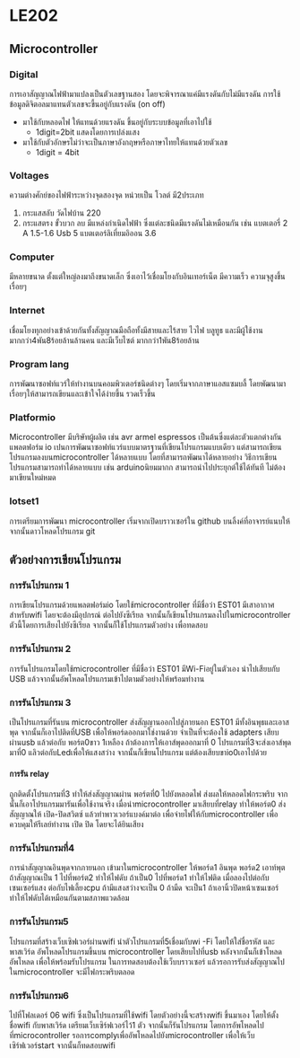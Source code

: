 # LE202
## Microcontroller 
### Digital
การเอาสัญญาณไฟฟ้ามาแปลงเป็นตัวเลขฐานสอง โดยจะพิจารณาแค่มีแรงดันกับไม่มีแรงดัน การใช้ข้อมูลดิจิตอลมาแทนตัวเลขจะขี้นอยู่กับแรงดัน (on off)
- มาใช้กับหลอดไฟ ให้แทนด้วยแรงดัน ขึ้นอยู่กับระบบข้อมูลที่เอาไปใช้
  - 1digit=2bit แสดงโดยการเปล่งแสง
- มาใช้กับตัวอักษรไม่ว่าจะเป็นภาษาอังกฤษหรือภาษาไทยให้แทนด้วยตัวเลข 
  - 1digit = 4bit
### Voltages 
  ความต่างศักย์ของไฟฟ้าระหว่างจุดสองจุด หน่วยเป็น โวลต์ มี2ประเภท
1. กระแสสลับ วัดไฟบ้าน 220
2. กระแสตรง ขั้วบวก ลบ มีแหล่งกำเนิดไฟฟ้า ซึ่งแต่ละชนิดมีแรงดันไม่เหมือนกัน
เช่น แบตเตอรี่ 2 A 1.5-1.6 
      Usb 5
แบตเตอร์ลิเที่ยมอิออน 3.6
### Computer 
มีหลายขนาด ตั้งแต่ใหญ่ลงมาถึงขนาดเล็ก ซึ่งเอาไว้เชื่อมโยงกับอินเทอร์เน็ต มีความเร็ว ความจุสูงขึ้นเรื่อยๆ
### Internet 
เชื่อมโยงทุกอย่างเข้าด้วยกันทั้งสัญญาณมือถือทั้งมีสายและไร้สาย ไวไฟ บลูทูธ และมีผู้ใช้งานมากกว่า4พัน8ร้อยล้านล้านคน และมีเว็บไซต์ มากกว่า1พัน8ร้อยล้าน
### Program lang
การพัฒนาซอฟท์แวร์ให้ทำงานบนคอมพิวเตอร์ชนิดต่างๆ โดยเริ่มจากภาษาแอสแซมบลี้ โดยพัฒนามาเรื่อยๆให้สามารถเขียนและเข้าใจได้ง่ายขึ้น รวดเร็วขึ้น
### Platformio 
Microcontroller มีบริษัทผู้ผลิต เช่น avr armel espressos เป็นต้นซึ่งแต่ละตัวแตกต่างกัน
แพลตฟอร์ม io เปนการพัฒนาซอฟท์แวร์แบบมาตรฐานที่เขียนโปรแกรมแบบเดียว แต่สามารถเขียนโปรแกรมลงบนmicrocontroller ได้หลายแบบ โดยที่สามารถพัฒนาได้หลายอย่าง
วิธีการเขียนโปรแกรมสามารถทำได้หลายแบบ เช่น arduinoนิยมมากก  สามารถนำไปประยุกต์ใช้ได้ทันที ไม่ต้องมาเขียนใหม่หมด
### Iotset1
การเตรียมการพัฒนา microcontroller เริ่มจากเปิดบราวเซอร์ใน github บนลิ้งค์ที่อาจารย์แนบให้ จากนั้นดาวโหลดโปรแกรม git
## ตัวอย่างการเขียนโปรแกรม
### การรันโปรแกรม 1
 การเขียนโปรแกรมด้วยแพลตฟอร์มio โดยใช้microcontroller ที่มีชื่อว่า EST01 มีเสาอากาศสำหรับwifi โดยจะต้องมีอุปกรณ์ ต่อไปยังซีเรียล จากนั้นก็เขียนโปรแกรมลงไปในmicrocontroller ตัวนี้โดยการเสียงไปยังซีเรียล จากนั้นก็ใช้โปรแกรมตัวอย่าง เพื่อทดสอบ
### การรันโปรแกรม 2
 การรันโปรแกรมโดยใช้microcontroller ที่มีชื่อว่า EST01 มีWi-Fiอยู่ในตัวเอง นำไปเสียบกับ USB แล้วจากนั้นอัพโหลดโปรแกรมเข้าไปตามตัวอย่างให้พร้อมทำงาน
### การรันโปรแกรม 3
  เป็นโปรแกรมที่รันบน microcontroller ส่งสัญญานออกไปสู่ภายนอก EST01 มีทั้งอินพุธและเอาสพุด จากนั้นก็เอาไปติดที่USB เพื่อให้พอร์ดออกมาใช่งานด้วย จำเป็นที่จะต้องใช้ adapters เสียบผ่านusb แล้วต่อกับ พอร์ต0ขาว 1เหลือง ถ้าต้องการให้เอาส์พุดออกมาที่ 0 โปรแกรมที่3จะส่งเอาส์พุดมาที่0 แลิวต่อกับLedเพื่อให้แสงสว่าง จากนั้นก็เขียนโปรแกรม แต่ต้องเสียบขาio0เอาไปด้วย 
#### การรัน relay
  ถูกติดตั้งโปรแกรมที่3 ทำให้ส่งสัญญาณผ่าน พอร์ตที่0 ไปยังหลอดไฟ ส่งผลให้หลอดไฟกระพริบ จากนั้นก็เอาโปรแกรมมารันเพื่อใช้งานจริง เมื่อนำmicrocontroller มาเสียบที่relay ทำให้พอร์ต0 ส่งสัญญาณให้ เปิด-ปิดสวิตซ์ แล้วทำพาวเวอร์แบงค์มาต่อ เพื่อจ่ายไฟให้กับmicrocontroller เพื่อควบคุมให้รีเลย์ทำงาน เปิด ปิด โดยจะได้ยินเสียง
### การรันโปรแกรมที่4
 การนำสัญญาณอินพุดจากภายนอก เข้ามาในmicrocontroller ให้พอร์ด1 อินพุด พอร์ด2 เอาท์พุต ถ้าสัญญาณเป็น 1 ไปที่พอร์ต2 ทำให้ไฟดับ  ถ้าเป็น0 ไปที่พอร์ด1 ทำให้ไฟติด เมื่อลองไปต่อกับเซนเซอร์แสง ต่อกับไฟเลี้ยงcpu ถ้ามีแสงสว่างจะเป็น 0 ถ้ามืด จะเป็น1 ถ้าเอานิ้วปิดหน้าเซนเซอร์ ทำให้ไฟดับได้เหมือนกันตามสภาพแวดล้อม
### การรันโปรแกรม5
โปรแกรมที่สร้างเว็บเซิฟเวอร์ผ่านwifi นำตัวโปรแกรมที่5เชื่อมกับwi -Fi โดยให้ใส่ชื่อรหัส และพาสเวิร์ด อัพโหลดโปรแกรมขึ้นบน microcontroller  โดยเสียบไปที่usb หลังจากนั้นก็เข้าโหลดอัพโหลด เพื่อให้พร้อมรับโปรแกรม ในการทดสอบต้องใช้เว็บบราวเซอร์ แล้วรอการรับส่งสัญญาณไปในmicrocontroller จะมีไฟกระพริบตลอด 
### การรันโปรแกรม6
   ไปที่โฟลเดอร์ 06 wifi  ซึ่งเป็นโปรแกรมที่ใช้wifi โดยตัวอย่างนี้จะสร้างwifi ขึ้นมาเอง โดยให้ตั้งชื่อwifi กับพาสเวิร์ด เตรียมเว็บเซิร์ฟเวอร์ไว้1 ตัว จากนั้นก็รันโปรแกรม โดยการอัพโหลดไปที่microcontroller รอการcomplyเพื่ออัพโหลดไปยังmicrocontroller เพื่อให้เว็บเซิร์ฟเวอร์start จากนั้นก็ทดสอบwifi

